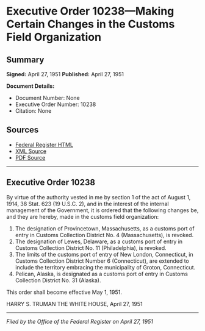 # Executive Order 10238—Making Certain Changes in the Customs Field Organization

## Summary

**Signed:** April 27, 1951
**Published:** April 27, 1951

**Document Details:**
- Document Number: None
- Executive Order Number: 10238
- Citation: None

## Sources
- [Federal Register HTML](https://www.presidency.ucsb.edu/documents/executive-order-10238-making-certain-changes-the-customs-field-organization)
- [XML Source](None)
- [PDF Source](None)

---

## Executive Order 10238

By virtue of the authority vested in me by section 1 of the act of August 1, 1914, 38 Stat. 623 (19 U.S.C. 2), and in the interest of the internal management of the Government, it is ordered that the following changes be, and they are hereby, made in the customs field organization:
1. The designation of Provincetown, Massachusetts, as a customs port of entry in Customs Collection District No. 4 (Massachusetts), is revoked.
2. The designation of Lewes, Delaware, as a customs port of entry in Customs Collection District No. 11 (Philadelphia), is revoked.
3. The limits of the customs port of entry of New London, Connecticut, in Customs Collection District Number 6 (Connecticut), are extended to include the territory embracing the municipality of Groton, Connecticut.
4. Pelican, Alaska, is designated as a customs port of entry in Customs Collection District No. 31 (Alaska).

This order shall become effective May 1, 1951.

HARRY S. TRUMAN
THE WHITE HOUSE,
April 27, 1951

---

*Filed by the Office of the Federal Register on April 27, 1951*
